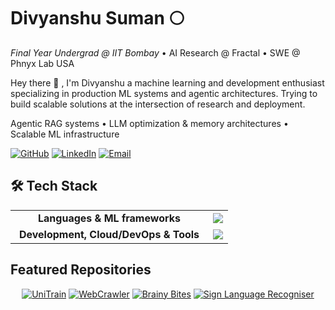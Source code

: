 # Divyanshu Suman 🌕

_Final Year Undergrad @ IIT Bombay_ • AI Research @ Fractal • SWE @ Phnyx Lab USA


Hey there 👋 , I'm Divyanshu a machine learning and development enthusiast specializing in production ML systems and agentic architectures. Trying to build scalable solutions at the intersection of research and deployment.

Agentic RAG systems  • LLM optimization & memory architectures  • Scalable ML infrastructure

[![GitHub](https://img.shields.io/badge/GitHub-enigmax86-181717?style=flat&logo=github)](https://github.com/enigmax86)
[![LinkedIn](https://img.shields.io/badge/LinkedIn-indivyanshusuman-0A66C2?style=flat&logo=linkedin)](https://linkedin.com/in/divyanshusuman)
[![Email](https://img.shields.io/badge/Email-divyanshusuman45@gmail.com-D14836?style=flat&logo=gmail)](mailto:divyanshusuman45@gmail.com)

<!--
## Technical Skills

<p align="center">
  <a href="https://skillicons.dev">
    <img src="https://skillicons.dev/icons?i=python,c,cpp,java,bash,html,css,bootstrap,js,react,fastapi,flask,django,pytorch,git,githubactions,gitlab,linux,aws,dynamodb,azure,mysql,latex,anaconda,grafana,mongodb,mysql,nginx,postman,redis,sklearn,wasm,tensorflow,selenium,sqlite,opencv " />
  </a>
</p>
-->

## 🛠️ Tech Stack

<table>
<tr>
  <td width="300" , align = "center"><strong>Languages & ML frameworks</strong></td>
  <td>
    <a href="https://skillicons.dev"><img src="https://skillicons.dev/icons?i=python,pytorch,tensorflow,sklearn,opencv,cpp,c,java,bash&perline=9" />
    </a>
  </td>
</tr>
<tr>
  <td width="300" , align="center"><strong>Development, Cloud/DevOps & Tools</strong></td>
  <td>
    <a href="https://skillicons.dev">
      <img src="https://skillicons.dev/icons?i=react,fastapi,flask,django,html,css,js,aws,azure,docker,git,github,linux,mysql,mongodb,redis,selenium,postman,latex&perline=10" />
    </a>
  </td>
</tr>
</table>

<!-- Top languages -----------------------------------------------------> 
<!-- <p align="center">
  <img src="https://github-readme-stats.vercel.app/api/top-langs/?username=enigmax86&layout=compact&theme=radical" alt="Top Languages">
</p> -->


<!-- Contribution Graph ---------------------------------------------------------------->
<!--
<p align="center">
  <img src="https://github-readme-activity-graph.vercel.app/graph?username=enigmax86&theme=react-dark" alt="Activity Graph">
</p>
-->

<!-- v1 : Merko ( Greenish tint theme ) -->
<!--
## Featured Repositories

<div align="center">
  
[![UniTrain](https://github-readme-stats.vercel.app/api/pin/?username=enigmax86&repo=UniTrain&theme=merko&show_owner=false)](https://github.com/enigmax86/UniTrain)
[![WebCrawler](https://github-readme-stats.vercel.app/api/pin/?username=enigmax86&repo=WebCrawler&theme=merko)](https://github.com/enigmax86/WebCrawler)
[![Brainy Bites](https://github-readme-stats.vercel.app/api/pin/?username=enigmax86&repo=brainy-bites-full-stack&theme=merko)](https://github.com/enigmax86/brainy-bites-full-stack)
[![Sign Language Recogniser](https://github-readme-stats.vercel.app/api/pin/?username=enigmax86&repo=SignLanguageRecogniser&theme=merko)](https://github.com/enigmax86/SignLanguageRecogniser)

</div> 
-->


## Featured Repositories

<div align="center">
  
[![UniTrain](https://github-readme-stats.vercel.app/api/pin/?username=enigmax86&repo=UniTrain&theme=dark&show_owner=false)](https://github.com/enigmax86/UniTrain)
[![WebCrawler](https://github-readme-stats.vercel.app/api/pin/?username=enigmax86&repo=WebCrawler&theme=dark)](https://github.com/enigmax86/WebCrawler)
[![Brainy Bites](https://github-readme-stats.vercel.app/api/pin/?username=enigmax86&repo=brainy-bites-full-stack&theme=dark)](https://github.com/enigmax86/brainy-bites-full-stack)
[![Sign Language Recogniser](https://github-readme-stats.vercel.app/api/pin/?username=enigmax86&repo=SignLanguageRecogniser&theme=dark)](https://github.com/enigmax86/SignLanguageRecogniser)

</div>



<!--
## 🎨 Theme Comparison (UniTrain)

<div align="center">

### Default
<img src="https://github-readme-stats.vercel.app/api/pin/?username=enigmax86&repo=UniTrain&theme=default" />

### Transparent
<img src="https://github-readme-stats.vercel.app/api/pin/?username=enigmax86&repo=UniTrain&theme=transparent" />

### Dark
<img src="https://github-readme-stats.vercel.app/api/pin/?username=enigmax86&repo=UniTrain&theme=dark" />

### Radical (Current)
<img src="https://github-readme-stats.vercel.app/api/pin/?username=enigmax86&repo=UniTrain&theme=radical" />

### Merko
<img src="https://github-readme-stats.vercel.app/api/pin/?username=enigmax86&repo=UniTrain&theme=merko" />

### Gruvbox
<img src="https://github-readme-stats.vercel.app/api/pin/?username=enigmax86&repo=UniTrain&theme=gruvbox" />

### Tokyo Night
<img src="https://github-readme-stats.vercel.app/api/pin/?username=enigmax86&repo=UniTrain&theme=tokyonight" />

### One Dark
<img src="https://github-readme-stats.vercel.app/api/pin/?username=enigmax86&repo=UniTrain&theme=onedark" />

### Cobalt
<img src="https://github-readme-stats.vercel.app/api/pin/?username=enigmax86&repo=UniTrain&theme=cobalt" />

### Synthwave
<img src="https://github-readme-stats.vercel.app/api/pin/?username=enigmax86&repo=UniTrain&theme=synthwave" />

### High Contrast
<img src="https://github-readme-stats.vercel.app/api/pin/?username=enigmax86&repo=UniTrain&theme=highcontrast" />

### Dracula
<img src="https://github-readme-stats.vercel.app/api/pin/?username=enigmax86&repo=UniTrain&theme=dracula" />

</div>

-->




<!--
**enigmax86/enigmax86** is a ✨ _special_ ✨ repository because its `README.md` (this file) appears on your GitHub profile.

Here are some ideas to get you started:

- 🔭 I’m currently working on ...
- 🌱 I’m currently learning ...
- 👯 I’m looking to collaborate on ...
- 🤔 I’m looking for help with ...
- 💬 Ask me about ...
- 📫 How to reach me: ...
- 😄 Pronouns: ...
- ⚡ Fun fact: ...
-->
